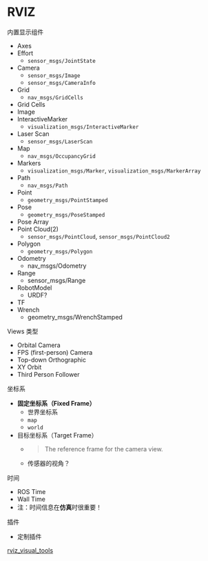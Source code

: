 # RVIZ

内置显示组件
- Axes
- Effort
  - `sensor_msgs/JointState`
- Camera
  - `sensor_msgs/Image`
  - `sensor_msgs/CameraInfo`
- Grid
  - `nav_msgs/GridCells`
- Grid Cells
- Image
- InteractiveMarker
  - `visualization_msgs/InteractiveMarker`
- Laser Scan
  - `sensor_msgs/LaserScan`
- Map
  - `nav_msgs/OccupancyGrid`
- Markers
  - `visualization_msgs/Marker`, `visualization_msgs/MarkerArray`
- Path
  - `nav_msgs/Path`
- Point
  - `geometry_msgs/PointStamped`
- Pose
  - `geometry_msgs/PoseStamped`
- Pose Array
- Point Cloud(2)
  - `sensor_msgs/PointCloud`, `sensor_msgs/PointCloud2`
- Polygon
  - `geometry_msgs/Polygon`
- Odometry
  - nav_msgs/Odometry
- Range
  - sensor_msgs/Range
- RobotModel
  - URDF?
- TF
- Wrench
  - geometry_msgs/WrenchStamped

Views 类型
- Orbital Camera
- FPS (first-person) Camera
- Top-down Orthographic
- XY Orbit
- Third Person Follower

坐标系
- **固定坐标系（Fixed Frame）**
  - 世界坐标系
  - `map`
  - `world`
- 目标坐标系（Target Frame）
  - > The reference frame for the camera view.
  - 传感器的视角？

时间
- ROS Time
- Wall Time
- 注：时间信息在**仿真**时很重要！

插件
- 定制插件


[rviz_visual_tools](https://github.com/PickNikRobotics/rviz_visual_tools)